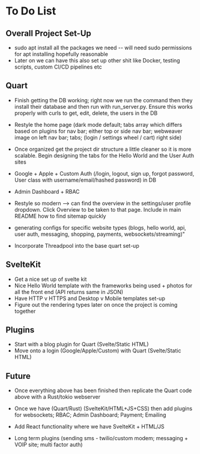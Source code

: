 # To Do List

## Overall Project Set-Up
* sudo apt install all the packages we need -- will need sudo permissions for apt installing hopefully reasonable
* Later on we can have this also set up other shit like Docker, testing scripts, custom CI/CD pipelines etc

## Quart
* Finish getting the DB working; right now we run the command then they install their database and then run with run_server.py. Ensure this works properly with curls to get, edit, delete, the users in the DB
* Restyle the home page (dark mode default; tabs array which differs based on plugins for nav bar; either top or side nav bar; webweaver image on left nav bar; tabs; (login / settings wheel / cart) right side)
* Once organized get the project dir structure a little cleaner so it is more scalable. Begin designing the tabs for the Hello World and the User Auth sites



* Google + Apple + Custom Auth (/login, logout, sign up, forgot password, User class with username/email/hashed password) in DB
* Admin Dashboard + RBAC
* Restyle so modern --> can find the overview in the settings/user profile dropdown. Click Overview to be taken to that page. Include in main README how to find sitemap quickly
* generating configs for specific website types (blogs, hello world, api, user auth, messaging, shopping, payments, websockets/streaming)"
* Incorporate Threadpool into the base quart set-up

## SvelteKit
* Get a nice set up of svelte kit 
* Nice Hello World template with the frameworks being used + photos for all the front end (API returns same in JSON)
* Have HTTP v HTTPS and Desktop v Mobile templates set-up
* Figure out the rendering types later on once the project is coming together

## Plugins
* Start with a blog plugin for Quart (Svelte/Static HTML)
* Move onto a login (Google/Apple/Custom) with Quart (Svelte/Static HTML)

## Future
* Once everything above has been finished then replicate the Quart code above with a Rust/tokio webserver
* Once we have (Quart/Rust) (SvelteKit/HTML+JS+CSS) then add plugins for websockets; RBAC; Admin Dashboard; Payment; Emailing

* Add React functionality where we have SvelteKit + HTML/JS
* Long term plugins (sending sms - twilio/custom modem; messaging + VOIP site; multi factor auth)